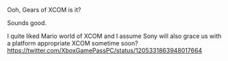 Ooh, Gears of XCOM is it?

Sounds good.

I quite liked Mario world of XCOM and I assume Sony will also grace us with a platform appropriate XCOM sometime soon? https://twitter.com/XboxGamePassPC/status/1205331863948017664